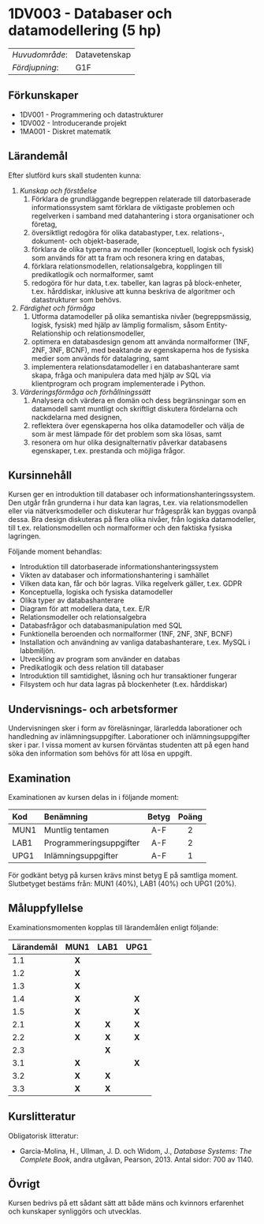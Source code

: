 # 1DV003 - Databaser och datamodellering (5 hp)

|     |     |
| --- | --- | 
| *Huvudområde*: | Datavetenskap | 
| *Fördjupning*: | G1F | 

## Förkunskaper

- 1DV001 - Programmering och datastrukturer
- 1DV002 - Introducerande projekt
- 1MA001 - Diskret matematik

## Lärandemål

Efter slutförd kurs skall studenten kunna:

1. *Kunskap och förståelse*
    1. Förklara de grundläggande begreppen relaterade till datorbaserade informationssystem samt förklara de viktigaste problemen och regelverken i samband med datahantering i stora organisationer och företag,
    2. översiktligt redogöra för olika databastyper, t.ex. relations-,  dokument- och objekt-baserade, 
    3. förklara de olika typerna av modeller (konceptuell, logisk och fysisk) som används för att ta fram och resonera kring en databas,
    4. förklara relationsmodellen, relationsalgebra, kopplingen till predikatlogik och normalformer, samt
    5. redogöra för hur data, t.ex. tabeller, kan lagras på block-enheter, t.ex. hårddiskar, inklusive att kunna beskriva de algoritmer och datastrukturer som behövs.
2. *Färdighet och förmåga*
    1. Utforma datamodeller på olika semantiska nivåer (begreppsmässig, logisk, fysisk) med hjälp av lämplig formalism, såsom Entity-Relationship och relationsmodeller,
    2. optimera en databasdesign genom att använda normalformer (1NF, 2NF, 3NF, BCNF), med beaktande av egenskaperna hos de fysiska medier som används för datalagring, samt
    3. implementera relationsdatamodeller i en databashanterare samt skapa, fråga och manipulera data med hjälp av SQL via klientprogram och program implementerade i Python.
3. *Värderingsförmåga och förhållningssätt*
    1. Analysera och värdera en domän och dess begränsningar som en datamodell samt muntligt och skriftligt diskutera fördelarna och nackdelarna med designen,
    2. reflektera över egenskaperna hos olika datamodeller och välja de som är mest lämpade för det problem som ska lösas, samt
    3. resonera om hur olika designalternativ påverkar databasens egenskaper, t.ex. prestanda och möjliga frågor.


## Kursinnehåll

Kursen ger en introduktion till databaser och informationshanteringssystem. Den utgår från grunderna i hur data kan lagras, t.ex. via relationsmodellen eller via nätverksmodeller och diskuterar hur frågespråk kan byggas ovanpå dessa. Bra design diskuteras på flera olika nivåer, från logiska datamodeller, till t.ex. relationsmodellen och normalformer och den faktiska fysiska lagringen. 

Följande moment behandlas:

- Introduktion till datorbaserade informationshanteringssystem 
- Vikten av databaser och informationshantering i samhället
- Vilken data kan, får och bör lagras. Vilka regelverk gäller, t.ex. GDPR
- Konceptuella, logiska och fysiska datamodeller
- Olika typer av databashanterare
- Diagram för att modellera data, t.ex. E/R
- Relationsmodeller och relationsalgebra
- Databasfrågor och databasmanipulation med SQL
- Funktionella beroenden och normalformer (1NF, 2NF, 3NF, BCNF)
- Installation och användning av vanliga databashanterare, t.ex. MySQL i labbmiljön.
- Utveckling av program som använder en databas
- Predikatlogik och dess relation till databaser
- Introduktion till samtidighet, låsning och hur transaktioner fungerar
- Filsystem och hur data lagras på blockenheter (t.ex. hårddiskar)

## Undervisnings- och arbetsformer

Undervisningen sker i form av föreläsningar, lärarledda laborationer och handledning av inlämningsuppgifter. Laborationer och inlämningsuppgifter sker i par. I vissa moment av kursen förväntas studenten att på egen hand söka den information som behövs för att lösa en uppgift.

## Examination

Examinationen av kursen delas in i följande moment:

| Kod  | Benämning               | Betyg | Poäng |  
| :--- | :--------------------   | :---: | :---: |  
| MUN1 | Muntlig tentamen        | A-F   | 2     |  
| LAB1 | Programmeringsuppgifter | A-F   | 2     |  
| UPG1 | Inlämningsuppgifter     | A-F   | 1     |  

För godkänt betyg på kursen krävs minst betyg E på samtliga moment. Slutbetyget bestäms från: MUN1 (40%), LAB1 (40%) och UPG1 (20%).

## Måluppfyllelse

Examinationsmomenten kopplas till lärandemålen enligt följande:

| Lärandemål | MUN1  | LAB1  | UPG1  |
| :--------- | :---: | :---: | :---: |
| 1.1        | **X** |       |       |
| 1.2        | **X** |       |       |
| 1.3        | **X** |       |       |
| 1.4        | **X** |       | **X** |
| 1.5        | **X** |       | **X** |
| 2.1        | **X** | **X** | **X** |
| 2.2        | **X** | **X** | **X** |
| 2.3        |       | **X** |       |
| 3.1        | **X** |       | **X** |
| 3.2        | **X** | **X** |       |
| 3.3        | **X** | **X** |       |


## Kurslitteratur

Obligatorisk litteratur:

- Garcia-Molina, H., Ullman, J. D. och Widom, J., *Database Systems: The Complete Book*, andra utgåvan, Pearson, 2013. Antal sidor: 700 av 1140.

## Övrigt

Kursen bedrivs på ett sådant sätt att både mäns och kvinnors erfarenhet och kunskaper synliggörs och utvecklas.